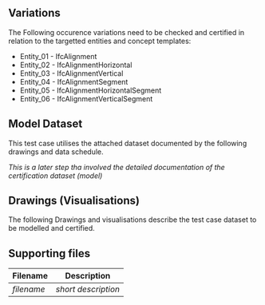 ## Variations
The Following occurence variations need to be checked and certified in relation to the targetted entities and concept templates:

- Entity_01 - IfcAlignment
- Entity_02 - IfcAlignmentHorizontal
- Entity_03 - IfcAlignmentVertical
- Entity_04 - IfcAlignmentSegment
- Entity_05 - IfcAlignmentHorizontalSegment
- Entity_06 - IfcAlignmentVerticalSegment




## Model Dataset
This test case utilises the attached dataset documented by the following drawings and data schedule. 

*This is a later step tha involved the detailed documentation of the certification dataset (model)*


## Drawings (Visualisations)
The following Drawings and visualisations describe the test case dataset to be modelled and certified.


## Supporting files

| Filename                          | Description                               |
|-----------------------------------|-------------------------------------------|
| *filename*                        | *short description*                       |